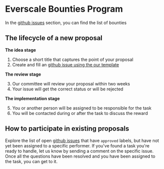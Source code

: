 # Everscale Bounties Program

In the [github issues](https://github.com/everscale-org/bounties/issues) section, you can find the list of bounties

## The lifecycle of a new proposal

**The idea stage**

1. Choose a short title that captures the point of your proposal
2. Create and fill an [github issue using the our template](https://github.com/everscale-org/bounties/issues/new?assignees=&labels=proposal&template=proposal-request.md&title=%5BPROPOSAL%5D)

**The review stage**

3. Our committee will review your proposal within two weeks
4. Your issue will get the correct status or will be rejected

**The implementation stage**

5. You or another person will be assigned to be responsible for the task
6. You will be contacted during or after the task to discuss the reward

## How to participate in existing proposals

Explore the list of open [github issues](https://github.com/everscale-org/bounties/issues) that have `approved` labels, but have not yet been assigned to a specific performer. If you've found a task you're ready to handle, let us know by sending a comment on the specific issue. Once all the questions have been resolved and you have been assigned to the task, you can get to it.
